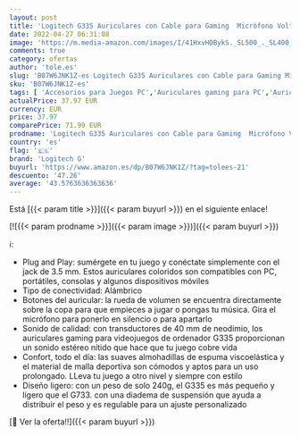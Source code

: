 ```yaml
---
layout: post
title: 'Logitech G335 Auriculares con Cable para Gaming  Micrófono Volteable  Jack de 3.5mm  Almohadillas de espuma viscoelástica  compatible con PC  PlayStation  Xbox  Nintendo Switch - Blanco'
date: 2022-04-27 06:31:08
image: 'https://m.media-amazon.com/images/I/41HxvHDBykS._SL500_._SL400_.jpg'
comments: true
category: ofertas
author: 'tole.es'
slug: 'B07W6JNK1Z-es Logitech G335 Auriculares con Cable para Gaming Micrófono...'
sku: 'B07W6JNK1Z-es'
tags: [ 'Accesorios para Juegos PC','Auriculares gaming para PC','Auriculares y accesorios','Electrónica','Juegos y Accesorios para PC','Videojuegos','logitech g','nintendo','playstation','xbox','🇪🇸', ]
actualPrice: 37.97 EUR
currency: EUR
price: 37.97
comparePrice: 71.99 EUR
prodname: 'Logitech G335 Auriculares con Cable para Gaming  Micrófono Volteable  Jack de 3.5mm  Almohadillas de espuma viscoelástica  compatible con PC  PlayStation  Xbox  Nintendo Switch - Blanco'
country: 'es'
flag: '🇪🇸'
brand: 'Logitech G'
buyurl: 'https://www.amazon.es/dp/B07W6JNK1Z/?tag=tolees-21'
descuento: '47.26'
average: '43.5763636363636'
---
```


Está [{{< param title >}}]({{< param buyurl >}}) en el siguiente enlace!

[![{{< param prodname >}}]({{< param image >}})]({{< param buyurl >}})

ℹ️:

- Plug and Play: sumérgete en tu juego y conéctate simplemente con el jack de 3.5 mm. Estos auriculares coloridos son compatibles con PC, portátiles, consolas y algunos dispositivos móviles
- Tipo de conectividad: Alámbrico
- Botones del auricular: la rueda de volumen se encuentra directamente sobre la copa para que empieces a jugar o pongas tu música. Gira el micrófono para ponerlo en silencio o para apartarlo
- Sonido de calidad: con transductores de 40 mm de neodimio, los auriculares gaming para videojuegos de ordenador G335 proporcionan un sonido estéreo nítido que hace que tu juego cobre vida
- Confort, todo el día: las suaves almohadillas de espuma viscoelástica y el material de malla deportiva son cómodos y aptos para un uso prolongado. LLeva tu juego a otro nivel y siempre con estilo
- Diseño ligero: con un peso de solo 240g, el G335 es más pequeño y ligero que el G733. con una diadema de suspensión que ayuda a distribuir el peso y es regulable para un ajuste personalizado

[🛒 Ver la oferta!!]({{< param buyurl >}})
